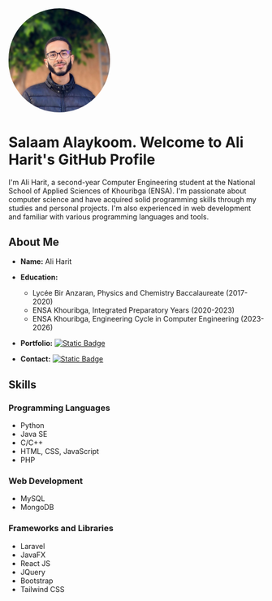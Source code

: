 <img src="aliharit.jpeg" alt="Ali Harit" style="width:200px;height:auto;border-radius:100px;">

# Salaam Alaykoom. Welcome to Ali Harit's GitHub Profile

I'm Ali Harit, a second-year Computer Engineering student at the National School of Applied Sciences of Khouribga (ENSA). I'm passionate about computer science and have acquired solid programming skills through my studies and personal projects. I'm also experienced in web development and familiar with various programming languages and tools.

##  About Me
- **Name:** Ali Harit
- **Education:**
  - Lycée Bir Anzaran, Physics and Chemistry Baccalaureate (2017-2020)
  - ENSA Khouribga, Integrated Preparatory Years (2020-2023)
  - ENSA Khouribga, Engineering Cycle in Computer Engineering (2023-2026)

- **Portfolio:** <a href="https://itsali.me/Portfolio"><img alt="Static Badge" src="https://img.shields.io/badge/Portfolio%20itsali.me-000000"></a>

- **Contact:** <a href="https://www.linkedin.com/in/aliharit"><img alt="Static Badge" src="https://img.shields.io/badge/Linkedin%20Ali%20Harit-2d64bc"></a>


##  Skills

### Programming Languages
- Python
- Java SE
- C/C++
- HTML, CSS, JavaScript
- PHP

### Web Development
- MySQL
- MongoDB

### Frameworks and Libraries
- Laravel
- JavaFX
- React JS
- JQuery
- Bootstrap
- Tailwind CSS
